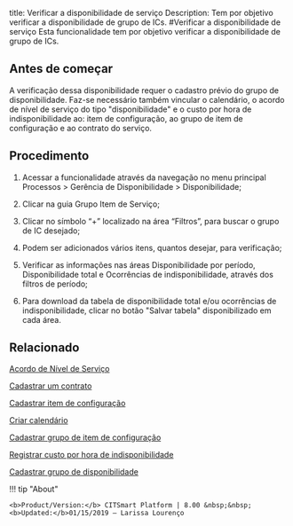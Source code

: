 title: Verificar a disponibilidade de serviço
Description: Tem por objetivo verificar a disponibilidade de grupo de ICs.
#Verificar a disponibilidade de serviço
Esta funcionalidade tem por objetivo verificar a disponibilidade de grupo de ICs.

Antes de começar
--------------------

A verificação dessa disponibilidade requer o cadastro prévio do grupo de
disponibilidade. Faz-se necessário também vincular o calendário, o acordo de
nível de serviço do tipo "disponibilidade" e o custo por hora de
indisponibilidade ao: item de configuração, ao grupo de item de configuração e
ao contrato do serviço.

Procedimento
----------------

1.  Acessar a funcionalidade através da navegação no menu principal Processos \>
    Gerência de Disponibilidade \> Disponibilidade;

2.  Clicar na guia Grupo Item de Serviço;

3.  Clicar no símbolo “+” localizado na área “Filtros”, para buscar o grupo de
    IC desejado;

4.  Podem ser adicionados vários itens, quantos desejar, para verificação;

5.  Verificar as informações nas áreas Disponibilidade por período,
    Disponibilidade total e Ocorrências de indisponibilidade, através dos
    filtros de período;

6.  Para download da tabela de disponibilidade total e/ou ocorrências de
    indisponibilidade, clicar no botão "Salvar tabela" disponibilizado em cada
    área.

Relacionado
----------------

[Acordo de Nível de Serviço](/pt-br/citsmart-esp-8/processes/service-level/use/service-level-agreement.html)

[Cadastrar um contrato](/pt-br/citsmart-esp-8/additional-features/contract-management/use/register-contract.html)

[Cadastrar item de configuração](/pt-br/citsmart-esp-8/processes/configuration/use/register-CI.html)

[Criar calendário](/pt-br/citsmart-esp-8/platform-administration/time/create-calendar.html)

[Cadastrar grupo de item de configuração](/pt-br/citsmart-esp-8/processes/configuration/configuration/register-configuration-item-group.html)

[Registrar custo por hora de indisponibilidade](/pt-br/citsmart-esp-8/processes/configuration/use/cost-per-hour-unavailability.html)

[Cadastrar grupo de disponibilidade](/pt-br/citsmart-esp-8/processes/availability/configuration/register-availability-group.html)

!!! tip "About"

    <b>Product/Version:</b> CITSmart Platform | 8.00 &nbsp;&nbsp;
    <b>Updated:</b>01/15/2019 – Larissa Lourenço
